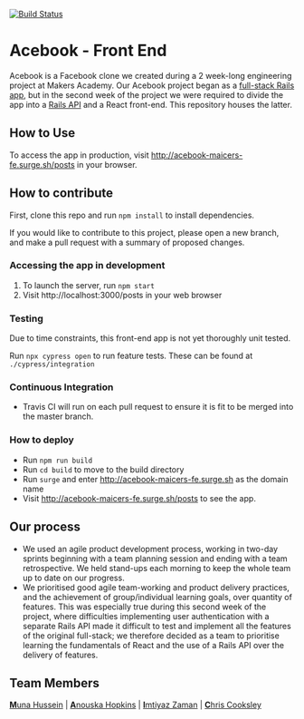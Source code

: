 [![Build Status](https://travis-ci.org/MHUS25/acebook-maicers-fe.svg?branch=master)](https://travis-ci.org/MHUS25/acebook-maicers-fe)

# Acebook - Front End

Acebook is a Facebook clone we created during a 2 week-long engineering project at Makers Academy. Our Acebook project began as a [full-stack Rails app](https://github.com/Learner5200/acebook-MAICers), but in the second week of the project we were required to divide the app into a [Rails API](https://github.com/imtiyazzaman1/acebook-MAICers-backend) and a React front-end. This repository houses the latter.

## How to Use

To access the app in production, visit http://acebook-maicers-fe.surge.sh/posts in your browser.

## How to contribute

First, clone this repo and run `npm install` to install dependencies.

If you would like to contribute to this project, please open a new branch, and make a pull request with a summary of proposed changes.

### Accessing the app in development

1. To launch the server, run `npm start`
2. Visit http://localhost:3000/posts in your web browser

### Testing

Due to time constraints, this front-end app is not yet thoroughly unit tested.

Run `npx cypress open` to run feature tests. These can be found at `./cypress/integration`

### Continuous Integration

* Travis CI will run on each pull request to ensure it is fit to be merged into the master branch.

### How to deploy
* Run `npm run build`
* Run `cd build` to move to the build directory
* Run `surge` and enter http://acebook-maicers-fe.surge.sh as the domain name
* Visit http://acebook-maicers-fe.surge.sh/posts to see the app.

## Our process

* We used an agile product development process, working in two-day sprints beginning with a team planning session and ending with a team retrospective. We held stand-ups each morning to keep the whole team up to date on our progress.
* We prioritised good agile team-working and product delivery practices, and the achievement of group/individual learning goals, over quantity of features. This was especially true during this second week of the project, where difficulties implementing user authentication with a separate Rails API made it difficult to test and implement all the features of the original full-stack; we therefore decided as a team to prioritise learning the fundamentals of React and the use of a Rails API over the delivery of features.

## Team Members
[**M**una Hussein](https://github.com/MHUS25) |
[**A**nouska Hopkins](https://github.com/ahopkins94) |
[**I**mtiyaz Zaman](https://github.com/imtiyazzaman1)  |
[**C**hris Cooksley](https://github.com/Learner5200)
